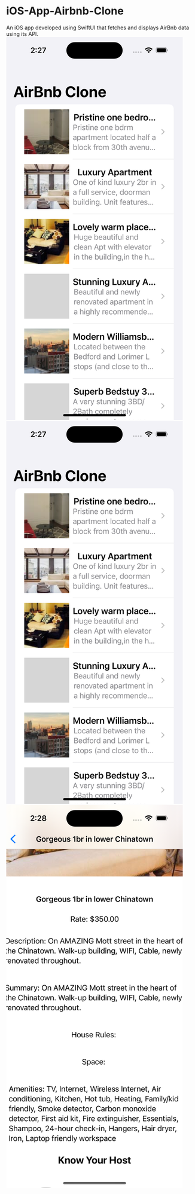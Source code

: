 # iOS-App-Airbnb-Clone
An iOS app developed using SwiftUI that fetches and displays AirBnb data using its API.
![Image Alt Text](./pic1.png)
![Image Alt Text](./pic2.png)
![Image Alt Text](./pic3.png)

